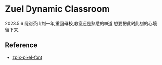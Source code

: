 # Zuel Dynamic Classroom

2023.5.6 阔别茶山刘一年,重回母校,教室还是熟悉的味道
想要把此时此刻的心境留下来.

## Reference

* [zpix-pixel-font](https://github.com/SolidZORO/zpix-pixel-font)
